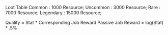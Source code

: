 Loot Table
Common 	    : 1000 Resource;
Uncommon	    : 3000 Resource;
Rare		        : 7000 Resource;
Legendary	    : 15000 Resource;
 
Quality = Stat * Corresponding Job Reward Passive
Job Reward = log(Stat) * .5%


